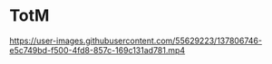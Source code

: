 # TotM
 


https://user-images.githubusercontent.com/55629223/137806746-e5c749bd-f500-4fd8-857c-169c131ad781.mp4

